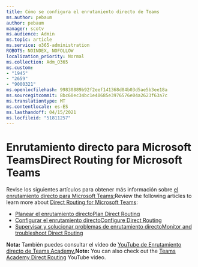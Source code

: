 ```yaml
---
title: Cómo se configura el enrutamiento directo de Teams
ms.author: pebaum
author: pebaum
manager: scotv
ms.audience: Admin
ms.topic: article
ms.service: o365-administration
ROBOTS: NOINDEX, NOFOLLOW
localization_priority: Normal
ms.collection: Adm_O365
ms.custom:
- "1945"
- "2659"
- "9000321"
ms.openlocfilehash: 99830889b92f2eef141368d84b03d5ae5b3ee18a
ms.sourcegitcommit: 8bc60ec34bc1e40685e3976576e04a2623f63a7c
ms.translationtype: MT
ms.contentlocale: es-ES
ms.lasthandoff: 04/15/2021
ms.locfileid: "51811257"
---
```

# <a name="direct-routing-for-microsoft-teams"></a><span data-ttu-id="6aef8-102">Enrutamiento directo para Microsoft Teams</span><span class="sxs-lookup"><span data-stu-id="6aef8-102">Direct Routing for Microsoft Teams</span></span>

<span data-ttu-id="6aef8-103">Revise los siguientes artículos para obtener más información sobre [el enrutamiento directo para Microsoft Teams:](https://docs.microsoft.com/MicrosoftTeams/direct-routing-landing-page)</span><span class="sxs-lookup"><span data-stu-id="6aef8-103">Review the following articles to learn more about [Direct Routing for Microsoft Teams](https://docs.microsoft.com/MicrosoftTeams/direct-routing-landing-page):</span></span> 

- [<span data-ttu-id="6aef8-104">Planear el enrutamiento directo</span><span class="sxs-lookup"><span data-stu-id="6aef8-104">Plan Direct Routing</span></span>](https://docs.microsoft.com/MicrosoftTeams/direct-routing-plan)
- [<span data-ttu-id="6aef8-105">Configurar el enrutamiento directo</span><span class="sxs-lookup"><span data-stu-id="6aef8-105">Configure Direct Routing</span></span>](https://docs.microsoft.com/MicrosoftTeams/direct-routing-configure) 
- [<span data-ttu-id="6aef8-106">Supervisar y solucionar problemas de enrutamiento directo</span><span class="sxs-lookup"><span data-stu-id="6aef8-106">Monitor and troubleshoot Direct Routing</span></span>](https://docs.microsoft.com/MicrosoftTeams/direct-routing-monitor-and-troubleshoot)

<span data-ttu-id="6aef8-107">**Nota:** También puedes consultar el vídeo de [YouTube de Enrutamiento directo de Teams Academy.](https://www.youtube.com/watch?v=1ASftX_Msb8&index=10&list=PLaSOUojkSiGnKuE30ckcjnDVkMNqDv0Vl)</span><span class="sxs-lookup"><span data-stu-id="6aef8-107">**Note:** You can also check out the [Teams Academy Direct Routing](https://www.youtube.com/watch?v=1ASftX_Msb8&index=10&list=PLaSOUojkSiGnKuE30ckcjnDVkMNqDv0Vl) YouTube video.</span></span>